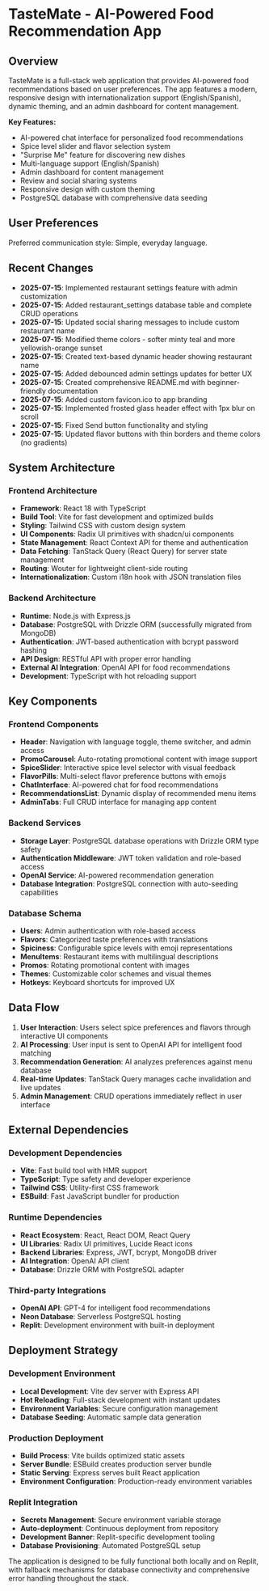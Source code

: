 # TasteMate - AI-Powered Food Recommendation App

## Overview

TasteMate is a full-stack web application that provides AI-powered food recommendations based on user preferences. The app features a modern, responsive design with internationalization support (English/Spanish), dynamic theming, and an admin dashboard for content management.

**Key Features:**
- AI-powered chat interface for personalized food recommendations
- Spice level slider and flavor selection system
- "Surprise Me" feature for discovering new dishes
- Multi-language support (English/Spanish)
- Admin dashboard for content management
- Review and social sharing systems
- Responsive design with custom theming
- PostgreSQL database with comprehensive data seeding

## User Preferences

Preferred communication style: Simple, everyday language.

## Recent Changes

- **2025-07-15**: Implemented restaurant settings feature with admin customization
- **2025-07-15**: Added restaurant_settings database table and complete CRUD operations
- **2025-07-15**: Updated social sharing messages to include custom restaurant name
- **2025-07-15**: Modified theme colors - softer minty teal and more yellowish-orange sunset
- **2025-07-15**: Created text-based dynamic header showing restaurant name
- **2025-07-15**: Added debounced admin settings updates for better UX
- **2025-07-15**: Created comprehensive README.md with beginner-friendly documentation
- **2025-07-15**: Added custom favicon.ico to app branding
- **2025-07-15**: Implemented frosted glass header effect with 1px blur on scroll
- **2025-07-15**: Fixed Send button functionality and styling
- **2025-07-15**: Updated flavor buttons with thin borders and theme colors (no gradients)

## System Architecture

### Frontend Architecture
- **Framework**: React 18 with TypeScript
- **Build Tool**: Vite for fast development and optimized builds
- **Styling**: Tailwind CSS with custom design system
- **UI Components**: Radix UI primitives with shadcn/ui components
- **State Management**: React Context API for theme and authentication
- **Data Fetching**: TanStack Query (React Query) for server state management
- **Routing**: Wouter for lightweight client-side routing
- **Internationalization**: Custom i18n hook with JSON translation files

### Backend Architecture
- **Runtime**: Node.js with Express.js
- **Database**: PostgreSQL with Drizzle ORM (successfully migrated from MongoDB)
- **Authentication**: JWT-based authentication with bcrypt password hashing
- **API Design**: RESTful API with proper error handling
- **External AI Integration**: OpenAI API for food recommendations
- **Development**: TypeScript with hot reloading support

## Key Components

### Frontend Components
- **Header**: Navigation with language toggle, theme switcher, and admin access
- **PromoCarousel**: Auto-rotating promotional content with image support
- **SpiceSlider**: Interactive spice level selector with visual feedback
- **FlavorPills**: Multi-select flavor preference buttons with emojis
- **ChatInterface**: AI-powered chat for food recommendations
- **RecommendationsList**: Dynamic display of recommended menu items
- **AdminTabs**: Full CRUD interface for managing app content

### Backend Services
- **Storage Layer**: PostgreSQL database operations with Drizzle ORM type safety
- **Authentication Middleware**: JWT token validation and role-based access
- **OpenAI Service**: AI-powered recommendation generation
- **Database Integration**: PostgreSQL connection with auto-seeding capabilities

### Database Schema
- **Users**: Admin authentication with role-based access
- **Flavors**: Categorized taste preferences with translations
- **Spiciness**: Configurable spice levels with emoji representations
- **MenuItems**: Restaurant items with multilingual descriptions
- **Promos**: Rotating promotional content with images
- **Themes**: Customizable color schemes and visual themes
- **Hotkeys**: Keyboard shortcuts for improved UX

## Data Flow

1. **User Interaction**: Users select spice preferences and flavors through interactive UI components
2. **AI Processing**: User input is sent to OpenAI API for intelligent food matching
3. **Recommendation Generation**: AI analyzes preferences against menu database
4. **Real-time Updates**: TanStack Query manages cache invalidation and live updates
5. **Admin Management**: CRUD operations immediately reflect in user interface

## External Dependencies

### Development Dependencies
- **Vite**: Fast build tool with HMR support
- **TypeScript**: Type safety and developer experience
- **Tailwind CSS**: Utility-first CSS framework
- **ESBuild**: Fast JavaScript bundler for production

### Runtime Dependencies
- **React Ecosystem**: React, React DOM, React Query
- **UI Libraries**: Radix UI primitives, Lucide React icons
- **Backend Libraries**: Express, JWT, bcrypt, MongoDB driver
- **AI Integration**: OpenAI API client
- **Database**: Drizzle ORM with PostgreSQL adapter

### Third-party Integrations
- **OpenAI API**: GPT-4 for intelligent food recommendations
- **Neon Database**: Serverless PostgreSQL hosting
- **Replit**: Development environment with built-in deployment

## Deployment Strategy

### Development Environment
- **Local Development**: Vite dev server with Express API
- **Hot Reloading**: Full-stack development with instant updates
- **Environment Variables**: Secure configuration management
- **Database Seeding**: Automatic sample data generation

### Production Deployment
- **Build Process**: Vite builds optimized static assets
- **Server Bundle**: ESBuild creates production server bundle
- **Static Serving**: Express serves built React application
- **Environment Configuration**: Production-ready environment variables

### Replit Integration
- **Secrets Management**: Secure environment variable storage
- **Auto-deployment**: Continuous deployment from repository
- **Development Banner**: Replit-specific development tooling
- **Database Provisioning**: Automated PostgreSQL setup

The application is designed to be fully functional both locally and on Replit, with fallback mechanisms for database connectivity and comprehensive error handling throughout the stack.